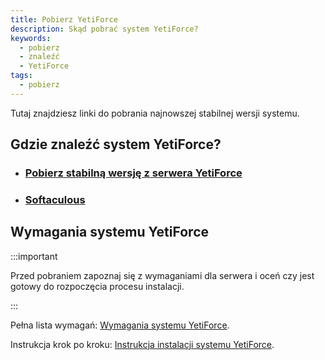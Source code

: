 ```yaml
---
title: Pobierz YetiForce
description: Skąd pobrać system YetiForce?
keywords:
  - pobierz
  - znaleźć
  - YetiForce
tags:
  - pobierz
---
```


Tutaj znajdziesz linki do pobrania najnowszej stabilnej wersji systemu.

## Gdzie znaleźć system YetiForce?

- ### [Pobierz stabilną wersję z serwera YetiForce](https://api.yetiforce.eu/download/crm/doc/7.0.3-complete)
- ### [Softaculous](https://www.softaculous.com/apps/erp/YetiForce)

## Wymagania systemu YetiForce

:::important

Przed pobraniem zapoznaj się z wymaganiami dla serwera i oceń czy jest gotowy do rozpoczęcia procesu instalacji.

:::

Pełna lista wymagań: [Wymagania systemu YetiForce](/introduction/requirements).

Instrukcja krok po kroku: [Instrukcja instalacji systemu YetiForce](/introduction/installation-manual).
